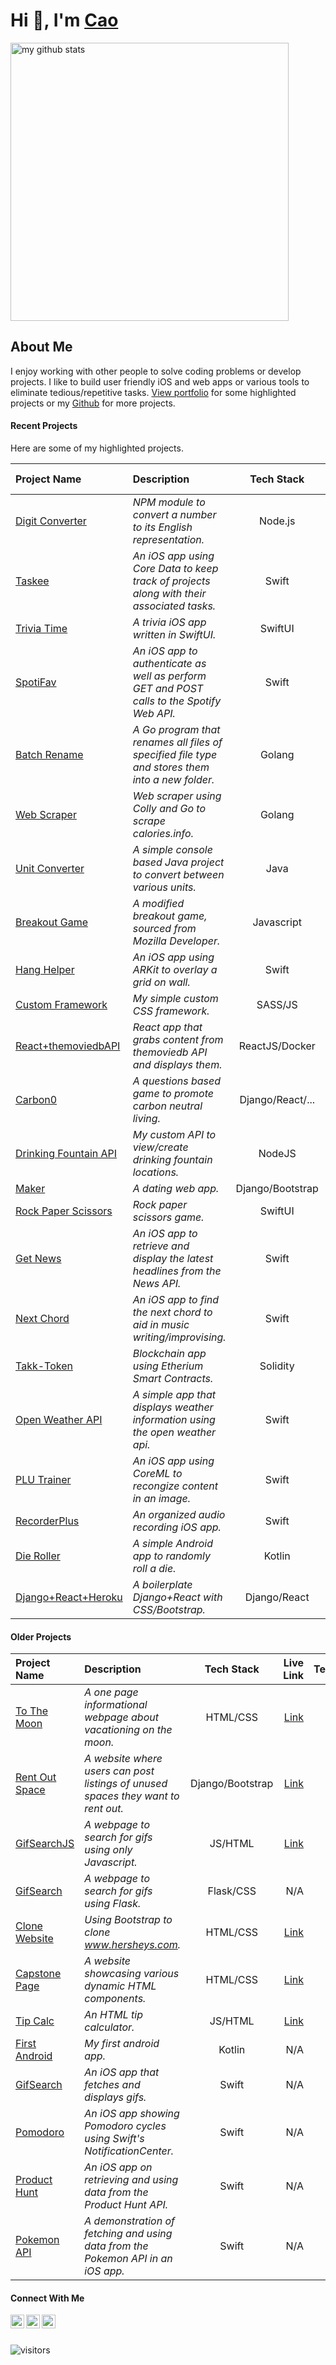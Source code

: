 # Hi 👋, I'm [Cao](https://www.makeschool.com/portfolio/cao-mai)
<p align="left">
<img src="https://github-readme-stats.vercel.app/api?username=caocmai&show_icons=true&title_color=fff&icon_color=ffbb00&text_color=9f9f9f&bg_color=151515" alt="my github stats" width="445"/>
</p>

## About Me
I enjoy working with other people to solve coding problems or develop projects. I like to build user friendly iOS and web apps or various tools to eliminate tedious/repetitive tasks. [View portfolio](https://www.makeschool.com/portfolio/cao-mai) for some highlighted projects or my [Github](https://github.com/caocmai) for more projects.


#### Recent Projects
Here are some of my highlighted projects.

| Project Name                                              | Description          | Tech Stack        | Live Link         | Team/Solo |  
| :---                                                      |:---     | :---:             | ---:              | ---:          | 
| [Digit Converter](https://github.com/caocmai/Digit-Converter)| *NPM module to convert a number to its English representation.* | Node.js             | N/A          | Solo | 
| [Taskee](https://github.com/caocmai/taskee-app)             | *An iOS app using Core Data to keep track of projects along with their associated tasks.* | Swift             | N/A          | Solo |
| [Trivia Time](https://github.com/caocmai/TriviaTime)           | *A trivia iOS app written in SwiftUI.* | SwiftUI             | N/A          | Solo |
| [SpotiFav](https://github.com/caocmai/spotiFav)             | *An iOS app to authenticate as well as perform GET and POST calls to the Spotify Web API.* | Swift             | N/A          | Solo | 
| [Batch Rename](https://github.com/caocmai/Batch-Rename)     | *A Go program that renames all files of specified file type and stores them into a new folder.* | Golang                | N/A          | Solo | 
| [Web Scraper](https://github.com/caocmai/Web-Scraper)       | *Web scraper using Colly and Go to scrape calories.info.* | Golang                  | N/A         | Solo  |
| [Unit Converter](https://github.com/caocmai/Unit-Converter) | *A simple console based Java project to convert between various units.* | Java | N/A | Solo |
| [Breakout Game](https://github.com/caocmai/breakout-game)   | *A modified breakout game, sourced from Mozilla Developer.* | Javascript        | [Play](https://caomai.live/breakout-game/)        |Solo |
| [Hang Helper](https://github.com/caocmai/HangHelper)        | *An iOS app using ARKit to overlay a grid on wall.* | Swift                  | N/A         | Solo  |
| [Custom Framework](https://github.com/caocmai/custom-css-framework)    | *My simple custom CSS framework.* | SASS/JS             | [Link](https://caomai.live/custom-css-framework/)         | Solo |
| [React+themoviedbAPI](https://github.com/caocmai/react-themoviedb)  | *React app that grabs content from themoviedb API and displays them.* | ReactJS/Docker         | [Link](https://caocmai.github.io/react-themoviedb) | Solo |
| [Carbon0](https://github.com/Carbon0-Games/carbon0-web-app) | *A questions based game to promote carbon neutral living.* | Django/React/...  | [Link](https://carbon0.herokuapp.com/) | Team |
| [Drinking Fountain API](https://github.com/caocmai/drinking-fountains-api) | *My custom API to view/create drinking fountain locations.*  | NodeJS | N/A | Solo |
| [Maker](https://github.com/caocmai/maker) | *A dating web app.* | Django/Bootstrap | [Link](https://maker-s-a.herokuapp.com/) | Team |
| [Rock Paper Scissors](https://github.com/caocmai/RockPaperScissorsGame) | *Rock paper scissors game.* | SwiftUI | N/A | Solo |
| [Get News](https://github.com/caocmai/get-news-app) | *An iOS app to retrieve and display the latest headlines from the News API.*  | Swift | N/A | Solo |
| [Next Chord](https://github.com/caocmai/next-chord) | *An iOS app to find the next chord to aid in music writing/improvising.* | Swift | N/A | Solo |
| [Takk-Token](https://github.com/ellojess/Takk-Token) | *Blockchain app using Etherium Smart Contracts.* | Solidity | N/A | Team |
| [Open Weather API](https://github.com/caocmai/open-weather-api) | *A simple app that displays weather information using the open weather api.*  | Swift | N/A | Solo
| [PLU Trainer](https://github.com/MondaleFelix/PLUTrainer) | *An iOS app using CoreML to recongize content in an image.* | Swift | N/A | Team |
| [RecorderPlus](https://github.com/caocmai/Recorder-Plus) | *An organized audio recording iOS app.* | Swift | N/A | Solo |
| [Die Roller](https://github.com/caocmai/die-roller) | *A simple Android app to randomly roll a die.* | Kotlin | N/A | Solo |
| [Django+React+Heroku](https://github.com/caocmai/django-react-heroku) | *A boilerplate Django+React with CSS/Bootstrap.* | Django/React | [Link](https://cm-react-test6.herokuapp.com/) | Solo | 


#### Older Projects

| Project Name                                              | Description          | Tech Stack        | Live Link         | Team/Solo |  
| :---                                                      |:---     | :---:             | ---:              | ---:          | 
| [To The Moon](https://github.com/caocmai/to-the-moon) | *A one page informational webpage about vacationing on the moon.* | HTML/CSS | [Link](https://caocmai.github.io/to-the-moon/) | Solo |
| [Rent Out Space](https://github.com/caocmai/renting-out-space-v2) | *A  website where users can post listings of unused spaces they want to rent out.* | Django/Bootstrap | [Link](https://renting-out-space-new.herokuapp.com/) | Solo |
| [GifSearchJS](https://github.com/caocmai/gif-search) |*A webpage to search for gifs using only Javascript.* | JS/HTML | [Link](https://caocmai.github.io/gif-search/) | Solo |
| [GifSearch](https://github.com/NinjaAung/gifSearch) |*A webpage to search for gifs using Flask.*| Flask/CSS | N/A | Team | 
| [Clone Website](https://github.com/caocmai/Clone-URL) | *Using Bootstrap to clone www.hersheys.com.*| HTML/CSS  | [Link](https://caocmai.github.io/Clone-URL/) | Solo |
| [Capstone Page](https://github.com/caocmai/Capstone) | *A website showcasing various dynamic HTML components.* | HTML/CSS | [Link](https://caocmai.github.io/Capstone/) | Solo |
| [Tip Calc](https://github.com/caocmai/tip-calc-v2) | *An HTML tip calculator.* | JS/HTML | [Link](https://caocmai.github.io/tip-calc-v2/) | Solo | 
| [First Android](https://github.com/caocmai/my-first-android-app) | *My first android app.*| Kotlin | N/A | Solo | 
| [GifSearch](https://github.com/caocmai/giphy-search-ios) | *An iOS app that fetches and displays gifs.*| Swift | N/A | Solo |
| [Pomodoro](https://github.com/caocmai/mob1-3-pomodoro) | *An iOS app showing Pomodoro cycles using Swift's NotificationCenter.*| Swift | N/A | Solo |
| [Product Hunt](https://github.com/caocmai/product-hunt) | *An iOS app on retrieving and using data from the Product Hunt API.* | Swift | N/A | Solo |
| [Pokemon API](https://github.com/caocmai/mob1.3-fetching-from-api) | *A demonstration of fetching and using data from the Pokemon API in an iOS app.*| Swift | N/A | Solo |


#### Connect With Me

[<img align="left" alt="caocmai | LinkedIn" width="22px" src="https://cdn.jsdelivr.net/npm/simple-icons@v3/icons/linkedin.svg" />][linkedin]
[<img align="left" alt="caocmai | Medium" width="22px" src="https://cdn.jsdelivr.net/npm/simple-icons@3.12.0/icons/medium.svg" />][medium]
[<img align="left" alt="caocmai | Medium" width="22px" src="https://cdn.jsdelivr.net/npm/simple-icons@3.12.0/icons/github.svg" />][github]

<br/>
<br/>

![visitors](https://visitor-badge.glitch.me/badge?page_id=caocmai.caocmai)


[linkedin]: https://www.linkedin.com/in/caocmai/
[medium]: https://cao-mai.medium.com/
[github]: https://github.com/caocmai/



